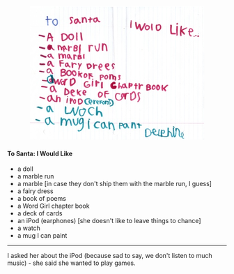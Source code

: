 <!--
.. title: Delphine Writes <strong>To</strong> Santa
.. date: 2009-11-17 20:44:37
.. author: Amy Brown
-->

<center>
<img src="/images/delphine/writes/santaLetter.jpg" 
     alt="Delphine Writes To Santa" 
     />
</center>

#### To Santa: I Would Like

- a doll
- a marble run
- a marble [in case they don't ship them with the marble run, I guess]
- a fairy dress
- a book of poems
- a Word Girl chapter book
- a deck of cards
- an iPod (earphones) [she doesn't like to leave things to chance]
- a watch
- a mug I can paint

---

I asked her about the iPod (because sad to say, we don't listen
to much music) - she said she wanted to play games.


